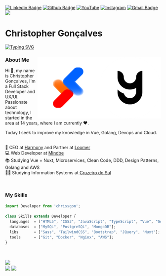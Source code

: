 [![Linkedin Badge](https://img.shields.io/badge/-LinkedIn-0077B5?style=flat&logo=Linkedin&logoColor=white&link=https://www.linkedin.com/in/chrissgon/)](https://www.linkedin.com/in/chrissgon/) [![Github Badge](https://img.shields.io/badge/-Github-242A2D?style=flat&logo=Github&logoColor=white&link=https://github.com/chrissgon/)](https://github.com/chrissgon/) [![YouTube](https://img.shields.io/badge/-Youtube-FF0000?style=flat&logo=youtube&logoColor=white&link=https://www.youtube.com/channel/UCj-F4R7WXkO_DJmh-1gH-Jg)](https://www.youtube.com/channel/UCj-F4R7WXkO_DJmh-1gH-Jg) [![Instagram](https://img.shields.io/badge/-instagram-D42F8A?style=flat&logo=instagram&logoColor=white&link=https://www.instagram.com/harmony_com/)](https://www.instagram.com/harmony_com/) [![Gmail Badge](https://img.shields.io/badge/-Gmail-c14438?style=flat-square&logo=Gmail&logoColor=white&link=mailto:christopher.goncalves2002@gmail.com)](mailto:christopher.goncalves2002@gmail.com) ![](https://komarev.com/ghpvc/?username=chrissgon)

# Christopher Gonçalves
[![Typing SVG](https://readme-typing-svg.herokuapp.com/?lines=FullStack+Developer;CEO+at+Harmony;Partner+at+Loomer;Studying+Information+Systems)](https://git.io/typing-svg)
<div>
  
<img align="right" src="./assets/harmony.png" height="200">
<img align="right" src="./assets/loomer.png" height="200">
  
<p align="left">
  
### About Me
Hi 👋, my name is Christopher Gonçalves, I'm a Full Stack Developer and UX/UI. Passionate about technology, I started in the area at 14 years, where I am currently ❤️. <br>

Today I seek to improve my knowledge in Vue, Golang, Devops and Cloud. <br><br>

🏢 CEO at [Harmony](https://www.instagram.com/harmony_com/) and Partner at [Loomer](http://loomertech.com.br/) <br>
💻 Web Developer at [Mindbe](https://mindbe.com.br/) <br>
📚 Studying Vue + Nuxt, Microservices, Clean Code, DDD, Design Patterns, Golang and AWS <br>
👨‍💻 Studying Information Systems at [Cruzeiro do Sul](https://www.cruzeirodosul.edu.br/) <br>
</p>

<br>

### My Skills

```js
import Developer from 'chrissgon';

class Skills extends Developer {
  languages  = ["HTML5", "CSS3", "JavaScript", "TypeScript", "Vue", "Golang"];
  databases  = ["MySQL", "PostgreSQL", "MongoDB"];
  libs       = ["Sass", "TailwindCSS", "Bootstrap", "JQuery", "Nuxt"];
  tools      = ["Git", "Docker", "Nginx", "AWS"];
}
```

<br>
<br>

<img width="600" src="https://github-readme-stats.vercel.app/api?username=chrissgon&show_icons=true&count_private=true&theme=dark&hide_border=true&hide=issues,contribs&bg_color=1c1d24">
<br>

<img width="325" src="https://github-readme-streak-stats.herokuapp.com?user=chrissgon&theme=dark&hide_border=true&background=1c1d24">
<img width="273" src="https://github-readme-stats.vercel.app/api/top-langs/?username=chrissgon&layout=compact&hide_border=true&theme=dark&bg_color=1c1d24&langs_count=6&hide=jupyter%20notebook,tex,css,php">